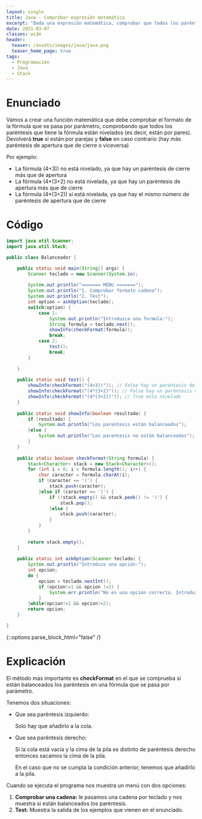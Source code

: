 ```yaml
---
layout: single
title: Java - Comprobar expresión matemática
excerpt: "Dada una expresión matemática, comprobar que todos los paréntesis están nivelados mediante una pila"
date: 2021-03-07
classes: wide
header:
  teaser: /assets/images/java/java.png
  teaser_home_page: true
tags:
  - Programación
  - Java
  - Stack
---
```


# Enunciado

<p> 
Vamos a crear una función matemática que debe comprobar el formato de la fórmula que se pasa por parámetro, comprobando que todos los paréntesis que tiene la fórmula están nivelados (es decir, están por pares). Devolverá <strong>true</strong> si están por parejas y <strong>false</strong> en caso contrario (hay más paréntesis de apertura que de cierre o viceversa)

Por ejemplo:
<ul>
    <li>La fórmula (4+3)) no está nivelado, ya que hay un paréntesis de cierre más que de apertura</li>
    <li>La fórmula (4*(3+2) no está nivelada, ya que hay un paréntesis de apertura más que de cierre</li>
    <li>La fórmula (4*(3+2)) sí está nivelada, ya que hay el mismo número de paréntesis de apertura que de cierre</li>
</ul>
</p>

# Código

```java
import java.util.Scanner;
import java.util.Stack;

public class Balanceador {

	public static void main(String[] args) {
		Scanner teclado = new Scanner(System.in);
		
		System.out.println("======= MENU =======");
		System.out.println("1. Comprobar formato cadena");
		System.out.println("2. Test");
		int option = askOption(teclado);
		switch(option) {
			case 1:
				System.out.println("Introduzca una formula:");
				String formula = teclado.next();
				showInfo(checkFormat(formula));
				break;
			case 2:
				test();
				break;
		}

	}
	
	public static void test() {
		showInfo(checkFormat("(4+3))")); // False hay un paréntesis de cierra mas que de apertura.
		showInfo(checkFormat("(4*(3+2)")); // False hay un paréntesis de apertura más que de cierre
		showInfo(checkFormat("(4*(3+2))")); // True esta nivelado
	}
	
	public static void showInfo(boolean resultado) {
		if (resultado) {
			System.out.println("Los parentesis están balanceados");
		}else {
			System.out.println("Los parentesis no están balanceados");
		}
	}
	
	public static boolean checkFormat(String formula) {
		Stack<Character> stack = new Stack<Character>();
		for (int i = 0; i < formula.length(); i++) {
			char caracter = formula.charAt(i);
			if (caracter == '(') {
				stack.push(caracter);
			}else if (caracter == ')') {
				if (!stack.empty() && stack.peek() != ')') {
					stack.pop();
				}else {
					stack.push(caracter);
				}
			}
		}
		
		return stack.empty();
	}
	
	public static int askOption(Scanner teclado) {
		System.out.println("Introduce una opción:");
		int opcion;
		do {
			opcion = teclado.nextInt();
			if (opcion!=1 && opcion !=2) {
				System.err.println("No es una opción correcta. Introduzca una opción nueva.");
			}
		}while(opcion!=1 && opcion!=2);
		return opcion;
	}

}

```

{::options parse_block_html="false" /}

# Explicación

<p>El método más importante es <b>checkFormat</b> en el que se comprueba si están balanceados los paréntesis en una fórmula que se pasa por parámetro.</p>

Tenemos dos situaciones:

* Que sea paréntesis izquierdo:
    
    Solo hay que añadirlo a la cola.

* Que sea paréntesis derecho:
    
    Si la cola está vacía y la cima de la pila es distinto de paréntesis derecho entonces sacamos la cima de la pila.

    En el caso que no se cumpla la condición anterior, tenemos que añadirlo a la pila.


Cuando se ejecuta el programa nos muestra un menú con dos opciones:

<ol>
    <li> <b>Comprobar una cadena:</b> le pasamos una cadena por teclado y nos muestra si están balanceados los paréntesis.</li>
    <li> <b>Test:</b> Muestra la salida de los ejemplos que vienen en el enunciado.</li>
</ol>





